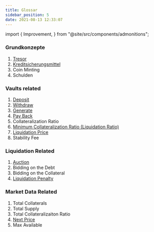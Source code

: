 ```yaml
---
title: Glossar
sidebar_position: 5
date: 2021-08-13 12:33:07
---
```



import { Improvement, } from "@site/src/components/admonitions";

<Improvement />

### Grundkonzepte
1. [Tresor](https://docs.pando.im/docs/leaf/key-concepts/vaults)
2. [Kreditsicherungsmittel](https://docs.pando.im/docs/leaf/tutorials/add-collateral)
3. Coin Minting
4. Schulden

### Vaults related
1. [Deposit](https://docs.pando.im/docs/leaf/tutorials/add-collateral)
2. [Withdraw](https://docs.pando.im/docs/leaf/tutorials/withdraw)
3. [Generate](https://docs.pando.im/docs/leaf/tutorials/generate-more)
4. [Pay Back](https://docs.pando.im/docs/leaf/tutorials/payback)
5. Collateralization Ratio
6. [Minimum Collateralization Ratio (Liquidation Ratio)](https://docs.pando.im/docs/leaf/key-concepts/liquidation/liquidation-ratio)
7. [Liquidation Price](https://docs.pando.im/docs/leaf/key-concepts/liquidation/liquidation-price)
8. Stability Fee

### Liquidation Related
1. [Auction](https://docs.pando.im/docs/leaf/key-concepts/liquidation/leaf-auction-process)
2. Bidding on the Debt
3. Bidding on the Collateral
4. [Liquidation Penalty](https://docs.pando.im/docs/leaf/key-concepts/liquidation/liquidation-penalty)


### Market Data Related
1. Total Collaterals
2. Total Supply
3. Total Collateralizaiton Ratio
4. [Next Price](https://docs.pando.im/docs/leaf/key-concepts/price-oracles)
5. Max Available
